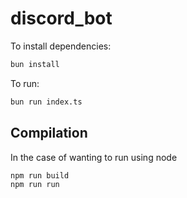 # discord_bot

To install dependencies:

```bash
bun install
```

To run:

```bash
bun run index.ts
```

## Compilation

In the case of wanting to run using node

```bash
npm run build
npm run run
```

